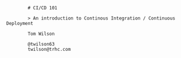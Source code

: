 






            # CI/CD 101

            > An introduction to Continous Integration / Continuous Deployment

            Tom Wilson

            @twilson63
            twilson@trhc.com
